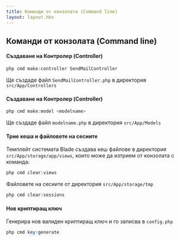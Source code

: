 ```yaml
---
title: Команди от конзолата (Command line)
layout: layout.hbs
---
```


Команди от конзолата (Command line)
-----

#### Създаване на Контролер (Controller)

```php
php cmd make:controller SendMailController
```

Ще създаде файл <code>SendMailController.php</code> в директория <code>src/App/Controllers</code>

#### Създаване на Контролер (Controller)

```php
php cmd make:model <modelname>
```
Ще създаде файл <code>modelname.php</code> в директория <code>src/App/Models</code>

#### Трие кеша и файловете на сесиите

Темплейт системата Blade създава кеш файлове в директория <code>src/App/storage/app/views</code>, които може да
изтрием от конзолата с команда:

```php
php cmd clear:views
```

Файловете на сесиите от директория <code>src/App/storage/tmp</code>


```php
php cmd clear:sessions
```

#### Нов криптиращ ключ

Генерира нов валиден криптиращ ключ и го записва в <code>config.php</code>

```php
php cmd key:generate
```